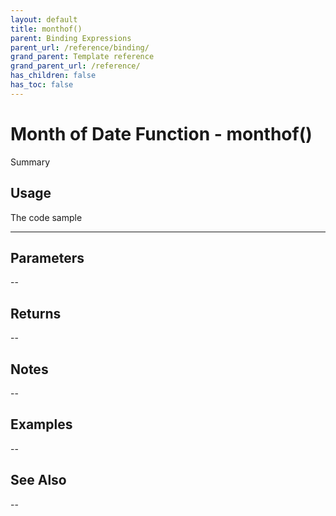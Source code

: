 ```yaml
---
layout: default
title: monthof()
parent: Binding Expressions
parent_url: /reference/binding/
grand_parent: Template reference
grand_parent_url: /reference/
has_children: false
has_toc: false
---
```


# Month of Date Function - monthof()

Summary

## Usage

 The code sample

---

## Parameters

--

## Returns 

--

## Notes


-- 

## Examples


--


## See Also


--

